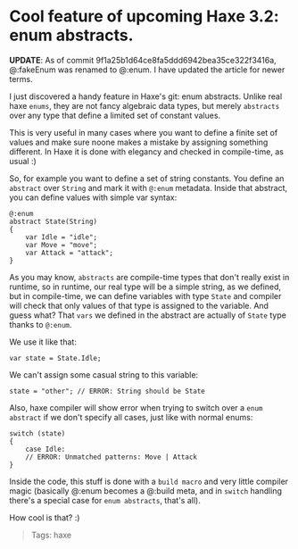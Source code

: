 # Cool feature of upcoming Haxe 3.2: enum abstracts.

**UPDATE**: As of commit 9f1a25b1d64ce8fa5ddd6942bea35ce322f3416a, @:fakeEnum was renamed to @:enum. I have updated the article for newer terms.

I just discovered a handy feature in Haxe's git: enum abstracts. Unlike real haxe `enums`, they are not fancy algebraic data types, but merely `abstracts` over any type that define a limited set of constant values.

This is very useful in many cases where you want to define a finite set of values and make sure noone makes a mistake by assigning something different. In Haxe it is done with elegancy and checked in compile-time, as usual :)

So, for example you want to define a set of string constants. You define an `abstract` over `String` and mark it with `@:enum` metadata. Inside that abstract, you can define values with simple var syntax:

    @:enum
    abstract State(String)
    {
        var Idle = "idle";
        var Move = "move";
        var Attack = "attack";
    }

As you may know, `abstracts` are compile-time types that don't really exist in runtime, so in runtime, our real type will be a simple string, as we defined, but in compile-time, we can define variables with type `State` and compiler will check that only values of that type is assigned to the variable. And guess what? That `vars` we defined in the abstract are actually of `State` type thanks to `@:enum`.

We use it like that:

    var state = State.Idle;

We can't assign some casual string to this variable:

    state = "other"; // ERROR: String should be State

Also, haxe compiler will show error when trying to switch over a `enum abstract` if we don't specify all cases, just like with normal enums:

    switch (state)
    {
        case Idle:
        // ERROR: Unmatched patterns: Move | Attack
    }

Inside the code, this stuff is done with a `build macro` and very little compiler magic (basically @:enum becomes a @:build meta, and in `switch` handling there's a special case for `enum abstracts`, that's all).

How cool is that? :)

> Tags: haxe